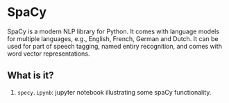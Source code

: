 # SpaCy

SpaCy is a modern NLP library for Python.  It comes with language models for multiple
languages, e.g., English, French, German and Dutch.  It can be used for part of speech
tagging, named entiry recognition, and comes with word vector representations.

## What is it?

1. `specy.ipynb`: jupyter notebook illustrating some spaCy functionality.
